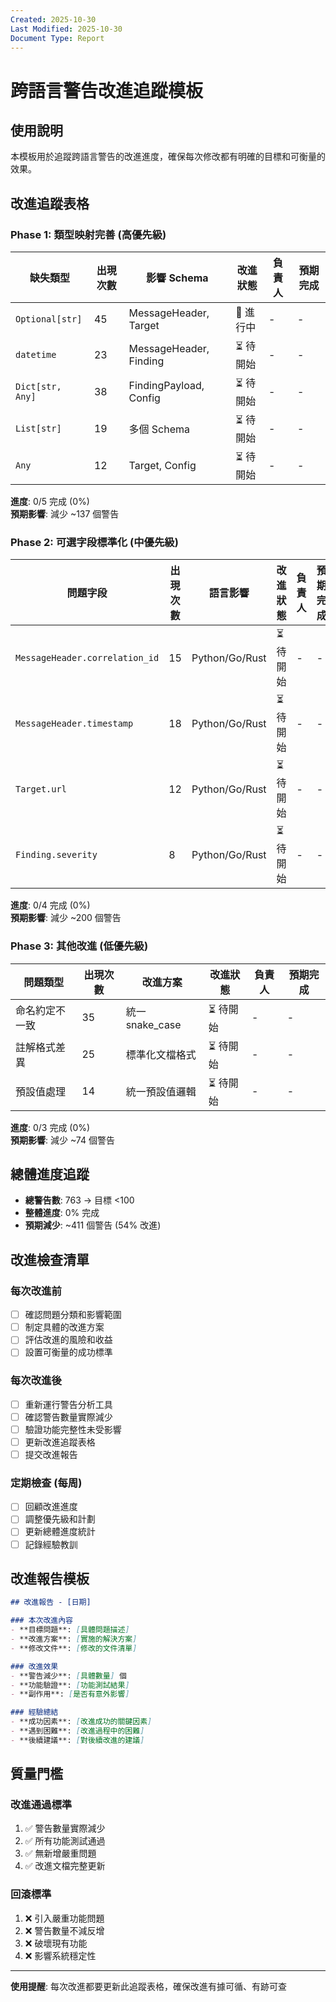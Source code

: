 ```yaml
---
Created: 2025-10-30
Last Modified: 2025-10-30
Document Type: Report
---
```


# 跨語言警告改進追蹤模板

## 使用說明

本模板用於追蹤跨語言警告的改進進度，確保每次修改都有明確的目標和可衡量的效果。

## 改進追蹤表格

### Phase 1: 類型映射完善 (高優先級)

| 缺失類型 | 出現次數 | 影響 Schema | 改進狀態 | 負責人 | 預期完成 |
|---------|---------|------------|---------|--------|----------|
| `Optional[str]` | 45 | MessageHeader, Target | 🔄 進行中 | - | - |
| `datetime` | 23 | MessageHeader, Finding | ⏳ 待開始 | - | - |
| `Dict[str, Any]` | 38 | FindingPayload, Config | ⏳ 待開始 | - | - |
| `List[str]` | 19 | 多個 Schema | ⏳ 待開始 | - | - |
| `Any` | 12 | Target, Config | ⏳ 待開始 | - | - |

**進度**: 0/5 完成 (0%)  
**預期影響**: 減少 ~137 個警告

### Phase 2: 可選字段標準化 (中優先級)

| 問題字段 | 出現次數 | 語言影響 | 改進狀態 | 負責人 | 預期完成 |
|---------|---------|---------|---------|--------|----------|
| `MessageHeader.correlation_id` | 15 | Python/Go/Rust | ⏳ 待開始 | - | - |
| `MessageHeader.timestamp` | 18 | Python/Go/Rust | ⏳ 待開始 | - | - |
| `Target.url` | 12 | Python/Go/Rust | ⏳ 待開始 | - | - |
| `Finding.severity` | 8 | Python/Go/Rust | ⏳ 待開始 | - | - |

**進度**: 0/4 完成 (0%)  
**預期影響**: 減少 ~200 個警告

### Phase 3: 其他改進 (低優先級)

| 問題類型 | 出現次數 | 改進方案 | 改進狀態 | 負責人 | 預期完成 |
|---------|---------|---------|---------|--------|----------|
| 命名約定不一致 | 35 | 統一 snake_case | ⏳ 待開始 | - | - |
| 註解格式差異 | 25 | 標準化文檔格式 | ⏳ 待開始 | - | - |
| 預設值處理 | 14 | 統一預設值邏輯 | ⏳ 待開始 | - | - |

**進度**: 0/3 完成 (0%)  
**預期影響**: 減少 ~74 個警告

## 總體進度追蹤

- **總警告數**: 763 → 目標 <100
- **整體進度**: 0% 完成
- **預期減少**: ~411 個警告 (54% 改進)

## 改進檢查清單

### 每次改進前
- [ ] 確認問題分類和影響範圍
- [ ] 制定具體的改進方案
- [ ] 評估改進的風險和收益
- [ ] 設置可衡量的成功標準

### 每次改進後
- [ ] 重新運行警告分析工具
- [ ] 確認警告數量實際減少
- [ ] 驗證功能完整性未受影響
- [ ] 更新改進追蹤表格
- [ ] 提交改進報告

### 定期檢查 (每周)
- [ ] 回顧改進進度
- [ ] 調整優先級和計劃
- [ ] 更新總體進度統計
- [ ] 記錄經驗教訓

## 改進報告模板

```markdown
## 改進報告 - [日期]

### 本次改進內容
- **目標問題**: [具體問題描述]
- **改進方案**: [實施的解決方案]
- **修改文件**: [修改的文件清單]

### 改進效果
- **警告減少**: [具體數量] 個
- **功能驗證**: [功能測試結果]
- **副作用**: [是否有意外影響]

### 經驗總結
- **成功因素**: [改進成功的關鍵因素]
- **遇到困難**: [改進過程中的困難]
- **後續建議**: [對後續改進的建議]
```

## 質量門檻

### 改進通過標準
1. ✅ 警告數量實際減少
2. ✅ 所有功能測試通過
3. ✅ 無新增嚴重問題
4. ✅ 改進文檔完整更新

### 回滾標準
1. ❌ 引入嚴重功能問題
2. ❌ 警告數量不減反增
3. ❌ 破壞現有功能
4. ❌ 影響系統穩定性

---

**使用提醒**: 每次改進都要更新此追蹤表格，確保改進有據可循、有跡可查